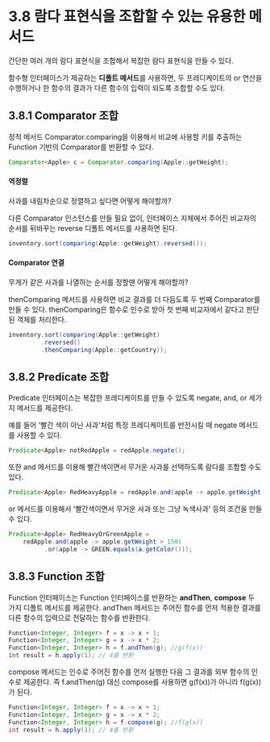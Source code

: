 # 3.8 람다 표현식을 조합할 수 있는 유용한 메서드

간단한 여러 개의 람다 표현식을 조합해서 복잡한 람다 표현식을 만들 수 있다.

함수형 인터페이스가 제공하는 **디폴트 메서드**를 사용하면,
두 프레디케이트의 or 연산을 수행하거나 한 함수의 결과가 다른 함수의 입력이 되도록 조합할 수도 있다.

## 3.8.1 Comparator 조합

정적 메서드 Comparator.comparing을 이용해서 비교에 사용할 키를 추출하는 Function 기반의 Comparator를 반환할 수 있다.

```java
Comparator<Apple> c = Comparator.comparing(Apple::getWeight);
```

#### 역정렬

사과를 내림차순으로 정렬하고 싶다면 어떻게 해야할까?

다른 Comparator 인스턴스를 만들 필요 없이, 인터페이스 자체에서 주어진 비교자의 순서를 뒤바꾸는 reverse 디폴트 메서드를 사용하면 된다.

```java
inventory.sort(comparing(Apple::getWeight).reversed());
```

#### Comparator 연결

무게가 같은 사과를 나열하는 순서를 정할땐 어떻게 해야할까?

thenComparing 메서드를 사용하면 비교 결과를 더 다듬도록 두 번째 Comparator를 만들 수 있다.
thenComparing은 함수로 인수로 받아 첫 번째 비교자에서 같다고 판단된 객체를 처리한다.

```java
inventory.sort(comparing(Apple::getWeight)
         .reversed()
         .thenComparing(Apple::getCountry));
```

## 3.8.2 Predicate 조합
Predicate 인터페이스는 복잡한 프레디케이트를 만들 수 있도록 negate, and, or 세가지 메서드를 제공한다.

예를 들어 '빨간 색이 아닌 사과'처럼 특정 프레디케이트를 반전시킬 때 negate 메서드를 사용할 수 있다.

```java
Predicate<Apple> notRedApple = redApple.negate();
```

또한 and 메서드를 이용해 빨간색이면서 무거운 사과를 선택하도록 람다를 조합할 수도 있다.

```java
Predicate<Apple> RedHeavyApple = redApple.and(apple -> apple.getWeight > 150);
```

or 메서드를 이용해서 '빨간색이면서 무거운 사과 또는 그냥 녹색사과' 등의 조건을 만들 수 있다.

```java
Predicate<Apple> RedHeavyOrGreenApple = 
    redApple.and(apple -> apple.getWeight > 150)
          .or(apple -> GREEN.equals(a.getColor()));
```

## 3.8.3 Function 조합

Function 인터페이스는 Function 인터페이스를 반환하는 **andThen**, **compose** 두 가지 디폴트 메서드를 제공한다.
andThen 메서드는 주어진 함수를 먼저 적용한 결과를 다른 함수의 입력으로 전달하는 함수를 반환한다.

```java
Function<Integer, Integer> f = x -> x + 1;
Function<Integer, Integer> g = x -> x * 2;
Function<Integer, Integer> h = f.andThen(g); //g(f(x))
int result = h.apply(1); // 4를 반환
```

compose 메서드는 인수로 주어진 함수를 먼저 실행한 다음 그 결과를 외부 함수의 인수로 제공한다.
즉 f.andThen(g) 대신 compose를 사용하면 g(f(x))가 아니라 f(g(x))가 된다.

```java
Function<Integer, Integer> f = x -> x + 1;
Function<Integer, Integer> g = x -> x * 2;
Function<Integer, Integer> h = f.compose(g); //f(g(x))
int result = h.apply(1); // 4를 반환
```